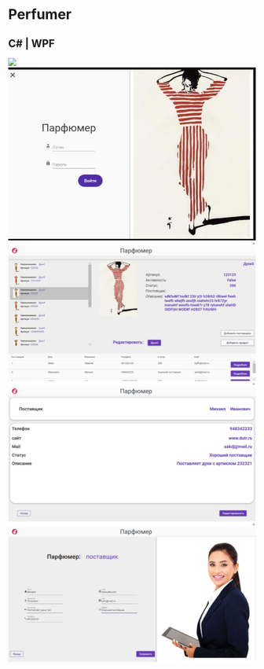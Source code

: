# Perfumer

## C# | WPF

![](https://github.com/Disooloo/Perfumer_WPF/blob/main/info/2022-05-18-18-17-42.gif?raw=true)
﻿![](https://github.com/Disooloo/Perfumer_WPF/blob/main/info/photo_2022-05-18_20-15-09.jpg?raw=true)
﻿![](https://github.com/Disooloo/Perfumer_WPF/blob/main/info/photo_2022-05-18_18-10-18.jpg?raw=true)  
﻿![](https://github.com/Disooloo/Perfumer_WPF/blob/main/info/photo_2022-05-18_16-06-32.jpg?raw=true) 
﻿![](https://github.com/Disooloo/Perfumer_WPF/blob/main/info/photo_2022-05-18_15-26-46.jpg?raw=true)   

